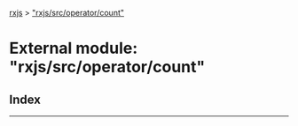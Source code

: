 [rxjs](../README.md) > ["rxjs/src/operator/count"](../modules/_rxjs_src_operator_count_.md)

# External module: "rxjs/src/operator/count"

## Index

---

